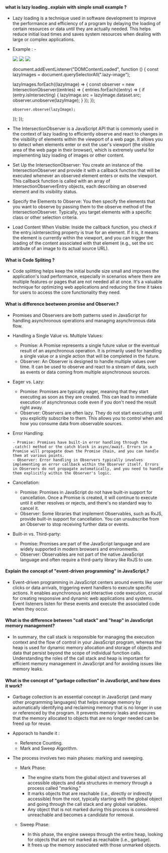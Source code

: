 
#### what is lazy loading..explain with simple small example ?

-   Lazy loading is a technique used in software development to improve the performance and efficiency of a program by delaying the loading of certain resources or data until they are actually needed. This helps reduce initial load times and saves system resources when dealing with large or complex applications.

-   Example : - 

    <img src="placeholder.jpg" data-src="image1.jpg" class="lazy-image">
    <img src="placeholder.jpg" data-src="image2.jpg" class="lazy-image">
    <img src="placeholder.jpg" data-src="image3.jpg" class="lazy-image">

    document.addEventListener("DOMContentLoaded", function () {
    const lazyImages = document.querySelectorAll(".lazy-image");

    lazyImages.forEach((lazyImage) => {
        const observer = new IntersectionObserver((entries) => {
        entries.forEach((entry) => {
            if (entry.isIntersecting) {
            lazyImage.src = lazyImage.dataset.src;
            observer.unobserve(lazyImage);
            }
        });
        });

        observer.observe(lazyImage);
    });
    });


-   The IntersectionObserver is a JavaScript API that is commonly used in the context of lazy loading to efficiently observe and react to changes in the visibility of elements within the viewport of a web page. It allows you to detect when elements enter or exit the user's viewport (the visible area of the web page in their browser), which is extremely useful for implementing lazy loading of images or other content.

-   Set Up the IntersectionObserver: You create an instance of the IntersectionObserver and provide it with a callback function that will be executed whenever an observed element enters or exits the viewport. This callback function is called with an array of IntersectionObserverEntry objects, each describing an observed element and its visibility status.

-   Specify the Elements to Observe: You then specify the elements that you want to observe by passing them to the observe method of the IntersectionObserver. Typically, you target elements with a specific class or other selection criteria.

-   Load Content When Visible: Inside the callback function, you check if the entry.isIntersecting property is true for an element. If it is, it means the element is currently within the viewport, and you can trigger the loading of the content associated with that element (e.g., set the src attribute of an image to its actual source URL).





#### What is Code Spliting ?

-   Code splitting helps keep the initial bundle size small and improves the application's load performance, especially in scenarios where there are multiple features or pages that are not needed all at once. It's a valuable technique for optimizing web applications and reducing the time it takes for users to access the core functionality they need.



#### What is difference beetween promise and Observer.?

-   Promises and Observers are both patterns used in JavaScript for handling asynchronous operations and managing asynchronous data flow.


-   Handling a Single Value vs. Multiple Values:

    - Promise: A Promise represents a single future value or the eventual result of an asynchronous operation. It is primarily used for handling a single value or a single action that will be completed in the future.
    - Observer: An Observer is designed to handle multiple values over time. It can be used to observe and react to a stream of data, such as events or data coming from multiple asynchronous sources.

-   Eager vs. Lazy:

    - Promise: Promises are typically eager, meaning that they start executing as soon as they are created. This can lead to immediate execution of asynchronous code even if you don't need the result right away.
    - Observer: Observers are often lazy. They do not start executing until you explicitly subscribe to them. This allows you to control when and how you consume data from observable sources.

-   Error Handling:

        - Promise: Promises have built-in error handling through the .catch() method or the catch block in async/await. Errors in a Promise will propagate down the Promise chain, and you can handle them at various points.
        - Observer: Error handling in Observers typically involves implementing an error callback within the Observer itself. Errors in Observers do not propagate automatically, and you need to handle them explicitly within the Observer's logic.


-   Cancellation:

    - Promise: Promises in JavaScript do not have built-in support for cancellation. Once a Promise is created, it will continue to execute until it either resolves or rejects, and there's no standard way to cancel it.
    - Observer: Some libraries that implement Observables, such as RxJS, provide built-in support for cancellation. You can unsubscribe from an Observer to stop receiving further data or events.


-   Built-in vs. Third-party:

    - Promise: Promises are part of the JavaScript language and are widely supported in modern browsers and environments.
    - Observer: Observables are not part of the native JavaScript language and often require a third-party library like RxJS to use.



#### Explain the concept of "event-driven programming" in JavaScript.?

-   Event-driven programming in JavaScript centers around events like user clicks or data arrivals, triggering event handlers to execute specific actions. It enables asynchronous and interactive code execution, crucial for creating responsive and dynamic web applications and systems. Event listeners listen for these events and execute the associated code when they occur.



#### What is the difference between "call stack" and "heap" in JavaScript memory management?

-   In summary, the call stack is responsible for managing the execution context and the flow of control in your JavaScript program, whereas the heap is used for dynamic memory allocation and storage of objects and data that persist beyond the scope of individual function calls. Understanding the roles of the call stack and heap is important for efficient memory management in JavaScript and for avoiding issues like memory leaks.



#### What is the concept of "garbage collection" in JavaScript, and how does it work?

-   Garbage collection is an essential concept in JavaScript (and many other programming languages) that helps manage memory by automatically identifying and reclaiming memory that is no longer in use or referenced by the program. It prevents memory leaks and ensures that the memory allocated to objects that are no longer needed can be freed up for reuse.


-   Apporach to handle it : 

    - Reference Counting.
    - Mark and Sweep Algorithm.

-   The process involves two main phases: marking and sweeping.

    - Mark Phase:

        - The engine starts from the global object and traverses all accessible objects and data structures in memory through a process called "marking."
        - It marks objects that are reachable (i.e., directly or indirectly accessible) from the root, typically starting with the global object and going through the call stack and any global variables.
        - Any object that is not marked during this process is considered unreachable and becomes a candidate for removal.

    - Sweep Phase:

        - In this phase, the engine sweeps through the entire heap, looking for objects that are not marked as reachable (i.e., garbage).
        - It frees up the memory associated with those unmarked objects.




